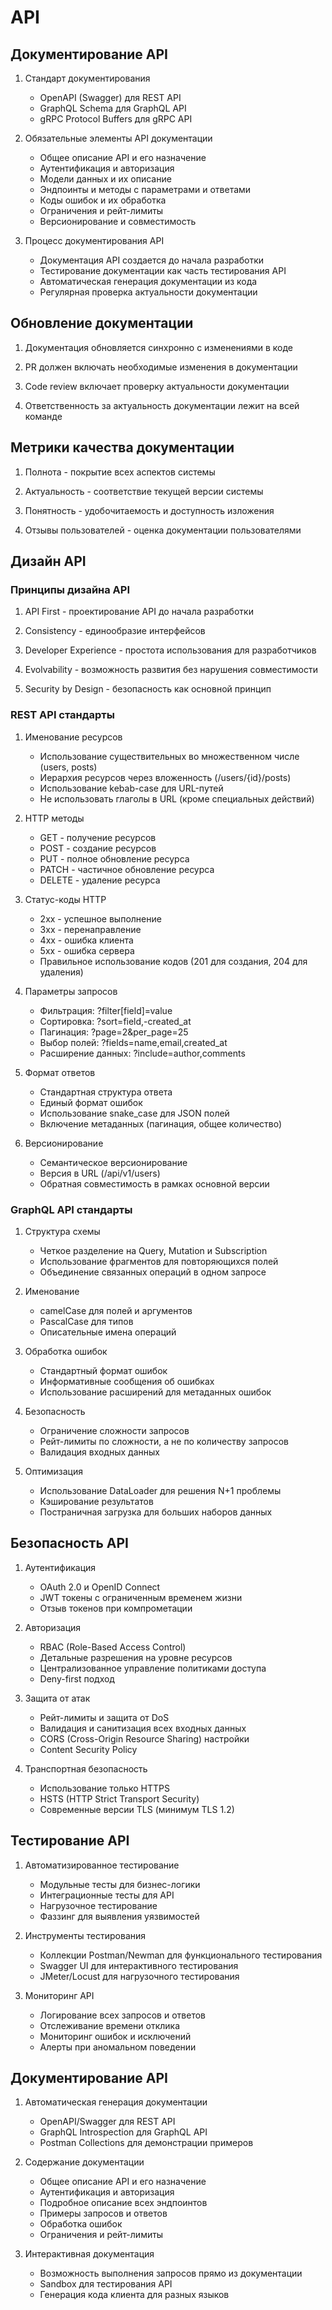 # API

## Документирование API

1. Стандарт документирования
   - OpenAPI (Swagger) для REST API
   - GraphQL Schema для GraphQL API
   - gRPC Protocol Buffers для gRPC API

2. Обязательные элементы API документации
   - Общее описание API и его назначение
   - Аутентификация и авторизация
   - Модели данных и их описание
   - Эндпоинты и методы с параметрами и ответами
   - Коды ошибок и их обработка
   - Ограничения и рейт-лимиты
   - Версионирование и совместимость

3. Процесс документирования API
   - Документация API создается до начала разработки
   - Тестирование документации как часть тестирования API
   - Автоматическая генерация документации из кода
   - Регулярная проверка актуальности документации

## Обновление документации

1. Документация обновляется синхронно с изменениями в коде

2. PR должен включать необходимые изменения в документации

3. Code review включает проверку актуальности документации

4. Ответственность за актуальность документации лежит на всей команде

## Метрики качества документации

1. Полнота - покрытие всех аспектов системы

2. Актуальность - соответствие текущей версии системы

3. Понятность - удобочитаемость и доступность изложения

4. Отзывы пользователей - оценка документации пользователями

## Дизайн API

### Принципы дизайна API

1. API First - проектирование API до начала разработки

2. Consistency - единообразие интерфейсов

3. Developer Experience - простота использования для разработчиков

4. Evolvability - возможность развития без нарушения совместимости

5. Security by Design - безопасность как основной принцип

### REST API стандарты

1. Именование ресурсов
   - Использование существительных во множественном числе (users, posts)
   - Иерархия ресурсов через вложенность (/users/{id}/posts)
   - Использование kebab-case для URL-путей
   - Не использовать глаголы в URL (кроме специальных действий)

2. HTTP методы
   - GET - получение ресурсов
   - POST - создание ресурсов
   - PUT - полное обновление ресурса
   - PATCH - частичное обновление ресурса
   - DELETE - удаление ресурса

3. Статус-коды HTTP
   - 2xx - успешное выполнение
   - 3xx - перенаправление
   - 4xx - ошибка клиента
   - 5xx - ошибка сервера
   - Правильное использование кодов (201 для создания, 204 для удаления)

4. Параметры запросов
   - Фильтрация: ?filter\[field\]=value
   - Сортировка: ?sort=field,-created_at
   - Пагинация: ?page=2&per_page=25
   - Выбор полей: ?fields=name,email,created_at
   - Расширение данных: ?include=author,comments

5. Формат ответов
   - Стандартная структура ответа
   - Единый формат ошибок
   - Использование snake_case для JSON полей
   - Включение метаданных (пагинация, общее количество)

6. Версионирование
   - Семантическое версионирование
   - Версия в URL (/api/v1/users)
   - Обратная совместимость в рамках основной версии

### GraphQL API стандарты

1. Структура схемы
   - Четкое разделение на Query, Mutation и Subscription
   - Использование фрагментов для повторяющихся полей
   - Объединение связанных операций в одном запросе

2. Именование
   - camelCase для полей и аргументов
   - PascalCase для типов
   - Описательные имена операций

3. Обработка ошибок
   - Стандартный формат ошибок
   - Информативные сообщения об ошибках
   - Использование расширений для метаданных ошибок

4. Безопасность
   - Ограничение сложности запросов
   - Рейт-лимиты по сложности, а не по количеству запросов
   - Валидация входных данных

5. Оптимизация
   - Использование DataLoader для решения N+1 проблемы
   - Кэширование результатов
   - Постраничная загрузка для больших наборов данных

## Безопасность API

1. Аутентификация
   - OAuth 2.0 и OpenID Connect
   - JWT токены с ограниченным временем жизни
   - Отзыв токенов при компрометации

2. Авторизация
   - RBAC (Role-Based Access Control)
   - Детальные разрешения на уровне ресурсов
   - Централизованное управление политиками доступа
   - Deny-first подход

3. Защита от атак
   - Рейт-лимиты и защита от DoS
   - Валидация и санитизация всех входных данных
   - CORS (Cross-Origin Resource Sharing) настройки
   - Content Security Policy

4. Транспортная безопасность
   - Использование только HTTPS
   - HSTS (HTTP Strict Transport Security)
   - Современные версии TLS (минимум TLS 1.2)

## Тестирование API

1. Автоматизированное тестирование
   - Модульные тесты для бизнес-логики
   - Интеграционные тесты для API
   - Нагрузочное тестирование
   - Фаззинг для выявления уязвимостей

2. Инструменты тестирования
   - Коллекции Postman/Newman для функционального тестирования
   - Swagger UI для интерактивного тестирования
   - JMeter/Locust для нагрузочного тестирования

3. Мониторинг API
   - Логирование всех запросов и ответов
   - Отслеживание времени отклика
   - Мониторинг ошибок и исключений
   - Алерты при аномальном поведении

## Документирование API

1. Автоматическая генерация документации
   - OpenAPI/Swagger для REST API
   - GraphQL Introspection для GraphQL API
   - Postman Collections для демонстрации примеров

2. Содержание документации
   - Общее описание API и его назначение
   - Аутентификация и авторизация
   - Подробное описание всех эндпоинтов
   - Примеры запросов и ответов
   - Обработка ошибок
   - Ограничения и рейт-лимиты

3. Интерактивная документация
   - Возможность выполнения запросов прямо из документации
   - Sandbox для тестирования API
   - Генерация кода клиента для разных языков